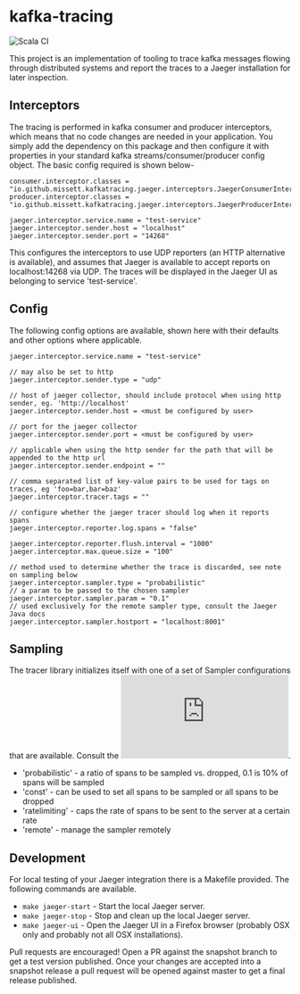 # kafka-tracing

![Scala CI](https://github.com/missett/kafka-tracing/workflows/Scala%20CI/badge.svg)

This project is an implementation of tooling to trace kafka messages flowing through distributed systems and report the
traces to a Jaeger installation for later inspection.

## Interceptors

The tracing is performed in kafka consumer and producer interceptors, which means that no code changes are needed in
your application. You simply add the dependency on this package and then configure it with properties in your standard
kafka streams/consumer/producer config object. The basic config required is shown below-

```
consumer.interceptor.classes = "io.github.missett.kafkatracing.jaeger.interceptors.JaegerConsumerInterceptor"
producer.interceptor.classes = "io.github.missett.kafkatracing.jaeger.interceptors.JaegerProducerInterceptor"

jaeger.interceptor.service.name = "test-service"
jaeger.interceptor.sender.host = "localhost"
jaeger.interceptor.sender.port = "14268"
```

This configures the interceptors to use UDP reporters (an HTTP alternative is available), and assumes that Jaeger is
available to accept reports on localhost:14268 via UDP. The traces will be displayed in the Jaeger UI as belonging to
service 'test-service'.

## Config

The following config options are available, shown here with their defaults and other options where applicable.

```
jaeger.interceptor.service.name = "test-service"

// may also be set to http
jaeger.interceptor.sender.type = "udp"

// host of jaeger collector, should include protocol when using http sender, eg. 'http://localhost'
jaeger.interceptor.sender.host = <must be configured by user>

// port for the jaeger collector
jaeger.interceptor.sender.port = <must be configured by user>

// applicable when using the http sender for the path that will be appended to the http url
jaeger.interceptor.sender.endpoint = ""

// comma separated list of key-value pairs to be used for tags on traces, eg 'foo=bar,bar=baz'
jaeger.interceptor.tracer.tags = ""

// configure whether the jaeger tracer should log when it reports spans
jaeger.interceptor.reporter.log.spans = "false"

jaeger.interceptor.reporter.flush.interval = "1000"
jaeger.interceptor.max.queue.size = "100"

// method used to determine whether the trace is discarded, see note on sampling below
jaeger.interceptor.sampler.type = "probabilistic"
// a param to be passed to the chosen sampler
jaeger.interceptor.sampler.param = "0.1"
// used exclusively for the remote sampler type, consult the Jaeger Java docs
jaeger.interceptor.sampler.hostport = "localhost:8001"
```

## Sampling

The tracer library initializes itself with one of a set of Sampler configurations that are available. Consult the ![Jaeger
Java Library](https://github.com/jaegertracing/jaeger-client-java/blob/master/jaeger-core/README.md).
- 'probabilistic' - a ratio of spans to be sampled vs. dropped, 0.1 is 10% of spans will be sampled
- 'const' - can be used to set all spans to be sampled or all spans to be dropped
- 'ratelimiting' - caps the rate of spans to be sent to the server at a certain rate
- 'remote' - manage the sampler remotely

## Development

For local testing of your Jaeger integration there is a Makefile provided. The following commands are available.
- `make jaeger-start` - Start the local Jaeger server.
- `make jaeger-stop` - Stop and clean up the local Jaeger server.
- `make jaeger-ui` - Open the Jaeger UI in a Firefox browser (probably OSX only and probably not all OSX installations).

Pull requests are encouraged! Open a PR against the snapshot branch to get a test version published. Once your changes
are accepted into a snapshot release a pull request will be opened against master to get a final release published.

